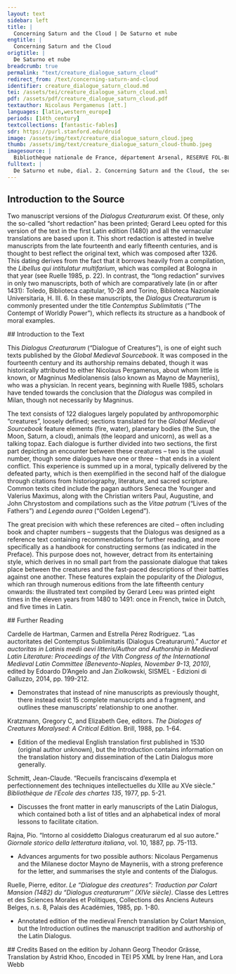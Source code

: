 ```yaml
---
layout: text
sidebar: left
title: |
  Concerning Saturn and the Cloud | De Saturno et nube
engtitle: |
  Concerning Saturn and the Cloud
origtitle: |
  De Saturno et nube
breadcrumb: true
permalink: "text/creature_dialogue_saturn_cloud"
redirect_from: /text/concerning-saturn-and-cloud
identifier: creature_dialogue_saturn_cloud.md
tei: /assets/tei/creature_dialogue_saturn_cloud.xml
pdf: /assets/pdf/creature_dialogue_saturn_cloud.pdf
textauthor: Nicolaus Pergamenus [att.]
languages: [latin,western_europe]
periods: [14th_century]
textcollections: [fantastic-fables]
sdr: https://purl.stanford.edu/druid 
image: /assets/img/text/creature_dialogue_saturn_cloud.jpeg
thumb: /assets/img/text/creature_dialogue_saturn_cloud-thumb.jpeg
imagesource: |
  Bibliothèque nationale de France, département Arsenal, RESERVE FOL-BL-911, f.11r [Public Domain]
fulltext: |
  De Saturno et nube, dial. 2. Concerning Saturn and the Cloud, the second dialogue ﻿Septum sunt planetæ secundum dicta philosophorum, scilicet Saturnus, Jupiter, Mars, Sol, Venus, Mercurius et Luna, sed distantia magna est inter planetam et planetam. According to the philosopher, there are seven planets: Saturn, Jupiter, Mars, the Sun, Venus, Mercury, and the Moon. However, there is a great distance from one planet to another. Quia refert magister Moyses maximus philosophus, ut habetur in Aurea Legenda, quod quilibet circulus cujuslibet planetæ habet in spissitudine viam quingentorum annorum id est tantum spatium, quantum posset aliquis ire in quingentis annis de via plana ita tamen, quod iter cujuslibet diei sit quadraginta milliaria et quodlibet milliare sit duorum millium passuum. Hence the teacher Moyses, the greatest philosopher, says in the Golden Legend that every planet’s orbit is the size of a five-hundred-year path. That is to say, there is as much space in a planet’s orbit as someone could walk in five hundred years on a level road, if he journeyed forty miles a day and every mile consisted of two thousand paces. Quadam autem vice quædam nubes magna et spissa se elevare coepit dicens: magna est excellentia mea, quia propter meam magnitudinem planetæ in mundo apparere non valent, dum in aëre me pono; sed cum sim sub ipsis et eas sic obnubilo quanto magis, si adscendero superius, offuscare et suppeditare potero, multo magis certe. Once upon a time, a great and thick Cloud began to revere herself, saying, “Truly, my excellence is great; on account of my size, the planets cannot appear in the world, so long as I interpose myself in the air. Even now, when I am beneath them, I manage to block them out. If I were to ascend higher, therefore, how much more greatly would I be able to cover them and subordinate them? Certainly I would be able to do so far more greatly." Et hoc dicens sursum tendere cœpit cumque usque ad Saturnum ascenderet et superscandere vellet, ait Saturnus: quis es tu, qui ascendere cupis, ubi nunquam ullus ascendit? Speaking thus, she began to stretch upwards. When she had risen all the way to Saturn, she tried to clamber over him. Saturn spoke: “Who are you, who desires to rise to where no one has ever risen?” Cui nubes: ego super ascendam et te præcipitabo. In response, the Cloud said, “I will rise above you and cast you down.” Hoc audiens Saturnus perturbatus ad arma cucurrit et viam ei clausit, insuper et nubem dejecit et ad nihilum redegit dicens: convenit eum recidivare, qui vult super omnes stare. Saturn was thoroughly disturbed by these words; he ran to fetch his weapons and shut off the Cloud’s path. Then he threw down the Cloud from above and reduced her to nothing, saying, “Those who desire to stand above all deserve to fall down.” Hoc enim accidit Nabugodonosor, qui super omnes reges et principes terræ scandere satagebat, ut esset rex regum et dominus dominorum terrenorum, nesciens præ superbia, quod dominetur excelsus super regnum hominum. So it was for Nebuchadnezzar, who strove to overthrow all the earth’s kings and princes, so that he might be the king of earthly kings and the lord of earthly lords, not knowing because of his haughtiness that the Exalted [God] is the king of all men. De quo dicitur Danielis IVto: quando elatum est cor Nabugodonosor et spiritus ejus confirmatus est ad superbiam, depositus est de solio suo. The fourth book of Daniel reads, “When Nebuchadnezzar’s heart was raised up and his spirit was fortified into arrogance, he was deposed from his own throne.” Unde dictum est ei: ejiciet te deus ab hominibus et tum bestiis atque feris erit habitatio tua, fœnum ut bos comedes septemque tempora mutabuntur in te. Wherefore it was said to him, “God will cast you away from men; then, you will live among beasts and wild animals. You shall eat hay like an ox. Seven seasons will pass by for you.” Sicut dicitur in Hystoriis Scholasticis: non est factus secundum mutationem corporis sed secundum mentis alienationem et ablatus est ei sensus et usus linguæ et videbatur sibi, quod esset bos sive taurus in anterioribus, in posterioribus autem leo. As it is said in the Scholastic Histories, “His body did not change, but his mind was alienated; his senses and his speech were stricken from him. It then seemed to him that he was an ox or a bull in the front, but a lion in the back.” Daniel quoque toto tempore alienationis ejus pro eo orabat, ita quod septem tempora, id est septem anni ad preces suas in septem menses mutati sunt. Throughout the time of Nebuchadnezzar’s alienation, Daniel prayed for him; as a result, the seven seasons – seven years, that is – were changed, through his prayers, into seven months. In quibus septem mensibus insaniam patiebatur per quadraginta dies, per alios vero quadraginta ad cor reversus flebat et orabat deum, ita quod ex magnis fletibus oculi ejus ut caro facti sunt. During these seven months Nebuchadnezzar suffered madness for forty days. For another forty, having returned to his senses, he wept and prayed to God. His weeping was so fervent that his eyes became similar to raw flesh. Multi autem ad eum exibant et eum videbant. Many men went out to him and saw him. Completis ergo septem mensibus revocatus est, non tamen statim regnavit, sed statuti sunt pro eo septem judices et usque ad finem septem annorum pœnitentiam egit, panem et carnem non comedens et vinum non bibens. After the seven months had passed, he was recalled, although he did not immediately resume his reign. Instead, he established for himself seven judges and did continuous penance for seven years. He ate no meat and drank no wine. 
--- 
```

## Introduction to the Source 
<p>Two manuscript versions of the <em>Dialogus Creaturarum</em> exist. Of these, only the so-called “short redaction” has been printed; Gerard Leeu opted for this version of the text in the first Latin edition (1480) and all the vernacular translations are based upon it. This short redaction is attested in twelve manuscripts from the late fourteenth and early fifteenth centuries, and is thought to best reflect the original text, which was composed after 1326. This dating derives from the fact that it borrows heavily from a compilation, the <em>Libellus qui intitulatur multifarium</em>, which was compiled at Bologna in that year (see Ruelle 1985, p. 22). In contrast, the “long redaction” survives in only two manuscripts, both of which are comparatively late (in or after 1431): Toledo, Biblioteca capitular, 10-28 and Torino, Biblioteca Nazionale Universitaria, H. III. 6. In these manuscripts, the <em>Dialogus Creaturarum</em> is commonly presented under the title <em>Contemptus Sublimitatis</em> (“The Contempt of Worldly Power”), which reflects its structure as a handbook of moral examples.</p>
## Introduction to the Text 
<p>This<em> Dialogus Creaturarum</em> (“Dialogue of Creatures”), is one of eight such texts published by the <em>Global Medieval Sourcebook</em>. It was composed in the fourteenth century and its authorship remains debated, though it was historically attributed to either Nicolaus Pergamenus, about whom little is known, or Magninus Mediolanensis (also known as Mayno de Mayneriis), who was a physician. In recent years, beginning with Ruelle 1985, scholars have tended towards the conclusion that the <em>Dialogus</em> was compiled in Milan, though not necessarily by Magninus.</p> <p>The text consists of 122 dialogues largely populated by anthropomorphic “creatures”, loosely defined; sections translated for the <em>Global Medieval Sourcebook</em> feature elements (fire, water), planetary bodies (the Sun, the Moon, Saturn, a cloud), animals (the leopard and unicorn), as well as a talking topaz. Each dialogue is further divided into two sections, the first part depicting an encounter between these creatures – two is the usual number, though some dialogues have one or three – that ends in a violent conflict. This experience is summed up in a moral, typically delivered by the defeated party, which is then exemplified in the second half of the dialogue through citations from historiography, literature, and sacred scripture. Common texts cited include the pagan authors Seneca the Younger and Valerius Maximus, along with the Christian writers Paul, Augustine, and John Chrystostom and compilations such as the <em>Vitae patrum</em> (“Lives of the Fathers”) and <em>Legenda aurea</em> (“Golden Legend”).</p> <p>The great precision with which these references are cited – often including book and chapter numbers – suggests that the Dialogus was designed as a reference text containing recommendations for further reading, and more specifically as a handbook for constructing sermons (as indicated in the Preface). This purpose does not, however, detract from its entertaining style, which derives in no small part from the passionate dialogue that takes place between the creatures and the fast-paced descriptions of their battles against one another. These features explain the popularity of the <em>Dialogus</em>, which ran through numerous editions from the late fifteenth century onwards: the illustrated text compiled by Gerard Leeu was printed eight times in the eleven years from 1480 to 1491: once in French, twice in Dutch, and five times in Latin.</p>
## Further Reading 
<p>Cardelle de Hartman, Carmen and Estrella Pérez Rodríguez. “Las auctoritates del Contemptus Sublimitatis (Dialogus Creaturarum).” <em>Auctor et auctoritas in Latinis medii aevi litteris/Author and Authorship in Medieval Latin Literature: Proceedings of the VIth Congress of the International Medieval Latin Committee (Benevento-Naples, November 9-13, 2010)</em>, edited by Edoardo D’Angelo and Jan Ziolkowski, SISMEL - Edizioni di Galluzzo, 2014, pp. 199-212.</p> <ul> <li>Demonstrates that instead of nine manuscripts as previously thought, there instead exist 15 complete manuscripts and a fragment, and outlines these manuscripts’ relationship to one another.</li> </ul> <p>Kratzmann, Gregory C, and Elizabeth Gee, editors. <em>The Dialoges of Creatures Moralysed: A Critical Edition</em>. Brill, 1988, pp. 1-64.</p> <ul> <li>Edition of the medieval English translation first published in 1530 (original author unknown), but the Introduction contains information on the translation history and dissemination of the Latin Dialogus more generally.</li> </ul> <p>Schmitt, Jean-Claude. “Recueils franciscains d’exempla et perfectionnement des techniques intellectuelles du XIIIe au XVe siècle.” <em>Bibliothèque de l’École des chartes 135</em>, 1977, pp. 5-21.</p> <ul> <li>Discusses the front matter in early manuscripts of the Latin Dialogus, which contained both a list of titles and an alphabetical index of moral lessons to facilitate citation.</li> </ul> <p dir="ltr" id="docs-internal-guid-941dc6df-7fff-6fc1-6675-823656029460">Rajna, Pio. “Intorno al cosiddetto Dialogus creaturarum ed al suo autore.” <em>Giornale storico della letteratura italiana</em>, vol. 10, 1887, pp. 75-113.</p> <ul dir="ltr"> <li>Advances arguments for two possible authors: Nicolaus Pergamenus and the Milanese doctor Mayno de Mayneriis, with a strong preference for the letter, and summarises the style and contents of the Dialogus.</li> </ul> <p dir="ltr">Ruelle, Pierre, editor. <em>Le “Dialogue des creatures”: Traduction par Colart Mansion (1482) du “Dialogus creaturarum’’ (XIVe siècle)</em>. Classe des Lettres et des Sciences Morales et Politiques, Collections des Anciens Auteurs Belges, n.s. 8, Palais des Académies, 1985, pp. 1-80.</p> <ul dir="ltr"> <li>Annotated edition of the medieval French translation by Colart Mansion, but the Introduction outlines the manuscript tradition and authorship of the Latin Dialogus.</li> </ul>
## Credits
Based on the edition by Johann Georg Theodor Grässe, Translation by Astrid Khoo, Encoded in TEI P5 XML by Irene Han,  and Lora Webb
